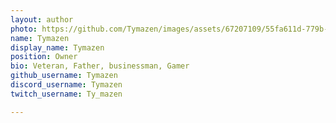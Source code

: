 ```yaml
---
layout: author
photo: https://github.com/Tymazen/images/assets/67207109/55fa611d-779b-47d2-8eb1-b0e3b62734e8
name: Tymazen
display_name: Tymazen
position: Owner
bio: Veteran, Father, businessman, Gamer
github_username: Tymazen
discord_username: Tymazen
twitch_username: Ty_mazen

---
```

